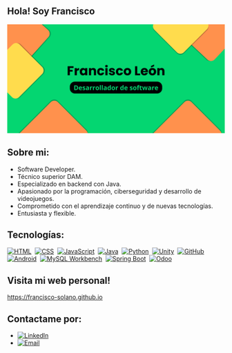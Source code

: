 ## Hola! Soy Francisco
<img src="https://github.com/Francisco-Solano/Francisco-Solano/blob/main/banner.png" alt="Mi banner" width="800" />

## Sobre mi:
- Software Developer.
- Técnico superior DAM.
- Especializado en backend con Java.
- Apasionado por la programación, ciberseguridad y desarrollo de videojuegos.
- Comprometido con el aprendizaje continuo y de nuevas tecnologías.
- Entusiasta y flexible.

## Tecnologías:
[![HTML](https://img.shields.io/badge/HTML-FF6F61?style=for-the-badge&logo=html5&logoColor=white&labelColor=101010)]()&nbsp;
[![CSS](https://img.shields.io/badge/CSS-2965F1?style=for-the-badge&logo=css3&logoColor=white&labelColor=101010)]()&nbsp;
[![JavaScript](https://img.shields.io/badge/JavaScript-F7DF1E?style=for-the-badge&logo=javascript&logoColor=orange&labelColor=101010)]()&nbsp;
[![Java](https://img.shields.io/badge/Java-F8B900?style=for-the-badge&logo=java&logoColor=blue&labelColor=101010)]()&nbsp;
[![Python](https://img.shields.io/badge/Python-3776AB?style=for-the-badge&logo=python&logoColor=white&labelColor=101010)]()&nbsp;
[![Unity](https://img.shields.io/badge/Unity-5E3C2D?style=for-the-badge&logo=unity&logoColor=white&labelColor=101010)]()&nbsp;
[![GitHub](https://img.shields.io/badge/GitHub-181717?style=for-the-badge&logo=github&logoColor=white&labelColor=101010)]()&nbsp;
[![Android](https://img.shields.io/badge/Android-3DDC84?style=for-the-badge&logo=android&logoColor=white&labelColor=101010)]()&nbsp;
[![MySQL Workbench](https://img.shields.io/badge/MySQL_Workbench-4479A1?style=for-the-badge&logo=mysql&logoColor=white&labelColor=101010)]()&nbsp;
[![Spring Boot](https://img.shields.io/badge/Spring_Boot-6DB33F?style=for-the-badge&logo=springboot&logoColor=white&labelColor=101010)]()&nbsp;
[![Odoo](https://img.shields.io/badge/Odoo-9444AD?style=for-the-badge&logo=odoo&logoColor=white&labelColor=101010)]()
<br>

## Visita mi web personal!
https://francisco-solano.github.io

## Contactame por:
- [![LinkedIn](https://img.shields.io/badge/LinkedIn-E4405F?style=for-the-badge&logo=linkedin&logoColor=white&labelColor=101010)](https://www.linkedin.com/in/francisco-solano-le%C3%B3n-mu%C3%B1oz-99026a277/)
- [![Email](https://img.shields.io/badge/Email-D14836?style=for-the-badge&logo=gmail&logoColor=white&labelColor=101010)](mailto:franciscosolanoleon@gmail.com)









